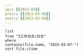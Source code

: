 ```yaml
---
up:: [[2023-03]]
prev:: [[2023-03-06]]
next:: [[2023-03-08]]
---
```


```dataview
list
from "3工作日志/日志"
where
contains(file.name, "2023-03-07-")
sort file.ctime
```